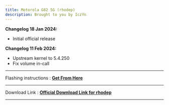 ```yaml
---
title: Motorola G82 5G (rhodep)
description: Brought to you by IczYn
---
```

<b>Changelog 18 Jan 2024:</b>
- Initial official release

<b>Changelog 11 Feb 2024:</b>
- Upstream kernel to 5.4.250
- Fix volume in-call

----
Flashing instructions : [**Get From Here**](rhodep_inst.md)

----
Download Link : [**Official Download Link for rhodep**](https://sourceforge.net/projects/projectmatrixx/files/Android-14/rhodep/)

----



